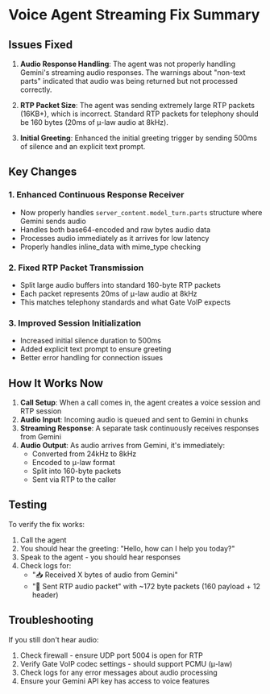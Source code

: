# Voice Agent Streaming Fix Summary

## Issues Fixed

1. **Audio Response Handling**: The agent was not properly handling Gemini's streaming audio responses. The warnings about "non-text parts" indicated that audio was being returned but not processed correctly.

2. **RTP Packet Size**: The agent was sending extremely large RTP packets (16KB+), which is incorrect. Standard RTP packets for telephony should be 160 bytes (20ms of μ-law audio at 8kHz).

3. **Initial Greeting**: Enhanced the initial greeting trigger by sending 500ms of silence and an explicit text prompt.

## Key Changes

### 1. Enhanced Continuous Response Receiver

- Now properly handles `server_content.model_turn.parts` structure where Gemini sends audio
- Handles both base64-encoded and raw bytes audio data
- Processes audio immediately as it arrives for low latency
- Properly handles inline_data with mime_type checking

### 2. Fixed RTP Packet Transmission

- Split large audio buffers into standard 160-byte RTP packets
- Each packet represents 20ms of μ-law audio at 8kHz
- This matches telephony standards and what Gate VoIP expects

### 3. Improved Session Initialization

- Increased initial silence duration to 500ms
- Added explicit text prompt to ensure greeting
- Better error handling for connection issues

## How It Works Now

1. **Call Setup**: When a call comes in, the agent creates a voice session and RTP session
2. **Audio Input**: Incoming audio is queued and sent to Gemini in chunks
3. **Streaming Response**: A separate task continuously receives responses from Gemini
4. **Audio Output**: As audio arrives from Gemini, it's immediately:
   - Converted from 24kHz to 8kHz
   - Encoded to μ-law format
   - Split into 160-byte packets
   - Sent via RTP to the caller

## Testing

To verify the fix works:

1. Call the agent
2. You should hear the greeting: "Hello, how can I help you today?"
3. Speak to the agent - you should hear responses
4. Check logs for:
   - "📥 Received X bytes of audio from Gemini"
   - "📡 Sent RTP audio packet" with ~172 byte packets (160 payload + 12 header)

## Troubleshooting

If you still don't hear audio:

1. Check firewall - ensure UDP port 5004 is open for RTP
2. Verify Gate VoIP codec settings - should support PCMU (μ-law)
3. Check logs for any error messages about audio processing
4. Ensure your Gemini API key has access to voice features
